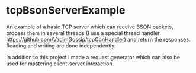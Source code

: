 # tcpBsonServerExample
An example of a basic TCP server which can receive BSON packets, process them in several threads (I use a special thread handler https://github.com/VadimGossip/tcpConHandler) and return the responses. Reading and writing are done independently.

In addition to this project I made a request generator which can also be used for mastering client-server interaction.
